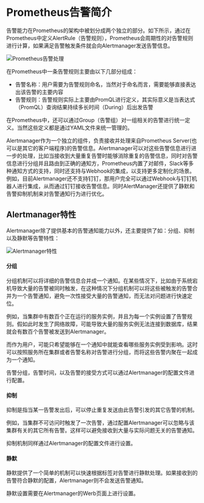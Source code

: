 # Prometheus告警简介

告警能力在Prometheus的架构中被划分成两个独立的部分。如下所示，通过在Prometheus中定义AlertRule（告警规则），Prometheus会周期性的对告警规则进行计算，如果满足告警触发条件就会向Alertmanager发送告警信息。

![Prometheus告警处理](./static/prometheus-alert-artich.png)

在Prometheus中一条告警规则主要由以下几部分组成：
* 告警名称：用户需要为告警规则命名，当然对于命名而言，需要能够直接表达出该告警的主要内容
* 告警规则：告警规则实际上主要由PromQL进行定义，其实际意义是当表达式（PromQL）查询结果持续多长时间（During）后出发告警

在Prometheus中，还可以通过Group（告警组）对一组相关的告警进行统一定义。当然这些定义都是通过YAML文件来统一管理的。

Alertmanager作为一个独立的组件，负责接收并处理来自Prometheus Server(也可以是其它的客户端程序)的告警信息。Alertmanager可以对这些告警信息进行进一步的处理，比如当接收到大量重复告警时能够消除重复的告警信息，同时对告警信息进行分组并且路由到正确的通知方，Prometheus内置了对邮件，Slack等多种通知方式的支持，同时还支持与Webhook的集成，以支持更多定制化的场景。例如，目前Alertmanager还不支持钉钉，那用户完全可以通过Webhook与钉钉机器人进行集成，从而通过钉钉接收告警信息。同时AlertManager还提供了静默和告警抑制机制来对告警通知行为进行优化。

## Alertmanager特性

Alertmanager除了提供基本的告警通知能力以外，还主要提供了如：分组、抑制以及静默等告警特性：

![Alertmanager特性](./static/alertmanager-features.png)

#### 分组

分组机制可以将详细的告警信息合并成一个通知。在某些情况下，比如由于系统宕机导致大量的告警被同时触发，在这种情况下分组机制可以将这些被触发的告警合并为一个告警通知，避免一次性接受大量的告警通知，而无法对问题进行快速定位。

例如，当集群中有数百个正在运行的服务实例，并且为每一个实例设置了告警规则。假如此时发生了网络故障，可能导致大量的服务实例无法连接到数据库，结果就会有数百个告警被发送到Alertmanager。

而作为用户，可能只希望能够在一个通知中就能查看哪些服务实例受到影响。这时可以按照服务所在集群或者告警名称对告警进行分组，而将这些告警内聚在一起成为一个通知。

告警分组，告警时间，以及告警的接受方式可以通过Alertmanager的配置文件进行配置。

#### 抑制

抑制是指当某一告警发出后，可以停止重复发送由此告警引发的其它告警的机制。

例如，当集群不可访问时触发了一次告警，通过配置Alertmanager可以忽略与该集群有关的其它所有告警。这样可以避免接收到大量与实际问题无关的告警通知。

抑制机制同样通过Alertmanager的配置文件进行设置。

#### 静默

静默提供了一个简单的机制可以快速根据标签对告警进行静默处理。如果接收到的告警符合静默的配置，Alertmanager则不会发送告警通知。

静默设置需要在Alertmanager的Werb页面上进行设置。

